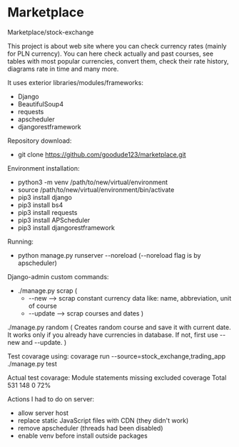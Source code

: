 # Marketplace
Marketplace/stock-exchange

This project is about web site where you can check currency rates (mainly for PLN currency).
You can here check actually and past courses, see tables with most popular currencies, convert them,
check their rate history, diagrams rate in time and many more.


It uses exterior libraries/modules/frameworks:
  - Django
  - BeautifulSoup4
  - requests
  - apscheduler
  - djangorestframework
  
Repository download:
  - git clone https://github.com/goodude123/marketplace.git
  
Environment installation:
  - python3 -m venv /path/to/new/virtual/environment
  - source /path/to/new/virtual/environment/bin/activate
  - pip3 install django
  - pip3 install bs4
  - pip3 install requests
  - pip3 install APScheduler
  - pip3 install djangorestframework

Running:
  - python manage.py runserver --noreload 
  (--noreload flag is by apscheduler)

  

Django-admin custom commands:
  - ./manage.py scrap (
    - --new  --> scrap constant currency data like: name, abbreviation, unit of course
    - --update  --> scrap courses and dates
  )
  
  ./manage.py random (
    Creates random course and save it with current date.
    It works only if you already have currencies in database.
    If not, first use --new and --update.
  )
  
Test covarage using:
  covarage run --source=stock_exchange,trading_app ./manage.py test
  
Actual test covarage:
  Module 	statements 	missing 	excluded 	coverage
  Total 	531 	      148 	    0 	      72%

Actions I had to do on server:
  - allow server host
  - replace static JavaScript files with CDN (they didn't work)
  - remove apscheduler (threads had been disabled)
  - enable venv before install outside packages

